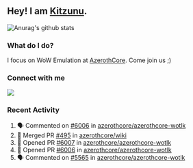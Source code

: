 ## Hey! I am [Kitzunu](https://Github.com/Kitzunu).

![Anurag's github stats](https://github-readme-stats.kitzunu.vercel.app/api?username=Kitzunu&show_icons=true)

### What do I do?

I focus on WoW Emulation at [AzerothCore](https://Github.com/AzerothCore). Come join us ;)

### Connect with me
[![](https://img.shields.io/badge/AzerothCore%20Discord-Connect%20with%20me!-green)](https://discord.com/invite/gkt4y2x)

### Recent Activity

<!--START_SECTION:activity-->
1. 🗣 Commented on [#6006](https://github.com/azerothcore/azerothcore-wotlk/issues/6006) in [azerothcore/azerothcore-wotlk](https://github.com/azerothcore/azerothcore-wotlk)
2. 🎉 Merged PR [#495](https://github.com/azerothcore/wiki/pull/495) in [azerothcore/wiki](https://github.com/azerothcore/wiki)
3. 💪 Opened PR [#6007](https://github.com/azerothcore/azerothcore-wotlk/pull/6007) in [azerothcore/azerothcore-wotlk](https://github.com/azerothcore/azerothcore-wotlk)
4. 💪 Opened PR [#6006](https://github.com/azerothcore/azerothcore-wotlk/pull/6006) in [azerothcore/azerothcore-wotlk](https://github.com/azerothcore/azerothcore-wotlk)
5. 🗣 Commented on [#5565](https://github.com/azerothcore/azerothcore-wotlk/issues/5565) in [azerothcore/azerothcore-wotlk](https://github.com/azerothcore/azerothcore-wotlk)
<!--END_SECTION:activity-->

